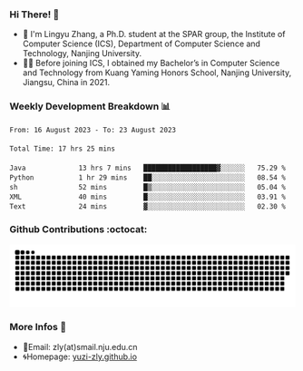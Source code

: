 ### Hi There! 👋 
- 🐳 I'm Lingyu Zhang, a Ph.D. student at the SPAR group, the Institute of Computer Science (ICS), Department of Computer Science and Technology, Nanjing University.
- 🧑‍🎓 Before joining ICS, I obtained my Bachelor’s in Computer Science and Technology from Kuang Yaming Honors School, Nanjing University, Jiangsu, China in 2021.

### Weekly Development Breakdown :bar_chart:

<!--START_SECTION:waka-->

```txt
From: 16 August 2023 - To: 23 August 2023

Total Time: 17 hrs 25 mins

Java             13 hrs 7 mins   ██████████████████▓░░░░░░   75.29 %
Python           1 hr 29 mins    ██░░░░░░░░░░░░░░░░░░░░░░░   08.54 %
sh               52 mins         █▒░░░░░░░░░░░░░░░░░░░░░░░   05.04 %
XML              40 mins         █░░░░░░░░░░░░░░░░░░░░░░░░   03.91 %
Text             24 mins         ▓░░░░░░░░░░░░░░░░░░░░░░░░   02.30 %
```

<!--END_SECTION:waka-->

### Github Contributions :octocat:

![](https://raw.githubusercontent.com/yuzi-zly/yuzi-zly/output/github-contribution-grid-snake.svg)              


### More Infos 📖

- 📧Email: zly(at)smail.nju.edu.cn
- 🌀Homepage: [yuzi-zly.github.io](https://yuzi-zly.github.io/)

